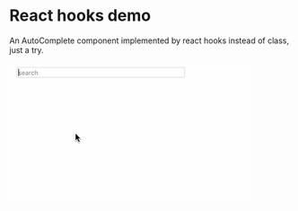 # React hooks demo

An AutoComplete component implemented by react hooks instead of class, just a try.

![](./art/demo.gif)
